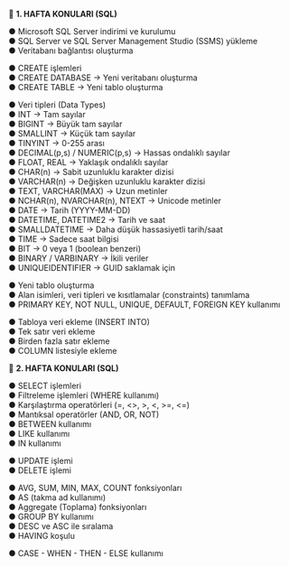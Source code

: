 📌 **1. HAFTA KONULARI (SQL)**

● Microsoft SQL Server indirimi ve kurulumu  
● SQL Server ve SQL Server Management Studio (SSMS) yükleme  
● Veritabanı bağlantısı oluşturma  

● CREATE işlemleri  
● CREATE DATABASE -> Yeni veritabanı oluşturma  
● CREATE TABLE -> Yeni tablo oluşturma  

● Veri tipleri (Data Types)  
● INT -> Tam sayılar  
● BIGINT -> Büyük tam sayılar  
● SMALLINT -> Küçük tam sayılar  
● TINYINT -> 0-255 arası  
● DECIMAL(p,s) / NUMERIC(p,s) -> Hassas ondalıklı sayılar  
● FLOAT, REAL -> Yaklaşık ondalıklı sayılar  
● CHAR(n) -> Sabit uzunluklu karakter dizisi  
● VARCHAR(n) -> Değişken uzunluklu karakter dizisi  
● TEXT, VARCHAR(MAX) -> Uzun metinler  
● NCHAR(n), NVARCHAR(n), NTEXT -> Unicode metinler  
● DATE -> Tarih (YYYY-MM-DD)  
● DATETIME, DATETIME2 -> Tarih ve saat  
● SMALLDATETIME -> Daha düşük hassasiyetli tarih/saat  
● TIME -> Sadece saat bilgisi  
● BIT -> 0 veya 1 (boolean benzeri)  
● BINARY / VARBINARY -> İkili veriler  
● UNIQUEIDENTIFIER -> GUID saklamak için  

● Yeni tablo oluşturma  
● Alan isimleri, veri tipleri ve kısıtlamalar (constraints) tanımlama  
● PRIMARY KEY, NOT NULL, UNIQUE, DEFAULT, FOREIGN KEY kullanımı  

● Tabloya veri ekleme (INSERT INTO)  
● Tek satır veri ekleme  
● Birden fazla satır ekleme  
● COLUMN listesiyle ekleme  


📌 **2. HAFTA KONULARI (SQL)**

● SELECT işlemleri  
● Filtreleme işlemleri (WHERE kullanımı)  
● Karşılaştırma operatörleri (=, <>, >, <, >=, <=)  
● Mantıksal operatörler (AND, OR, NOT)  
● BETWEEN kullanımı  
● LIKE kullanımı  
● IN kullanımı  

● UPDATE işlemi  
● DELETE işlemi  

● AVG, SUM, MIN, MAX, COUNT fonksiyonları  
● AS (takma ad kullanımı)  
● Aggregate (Toplama) fonksiyonları  
● GROUP BY kullanımı  
● DESC ve ASC ile sıralama  
● HAVING koşulu  

● CASE - WHEN - THEN - ELSE kullanımı  
